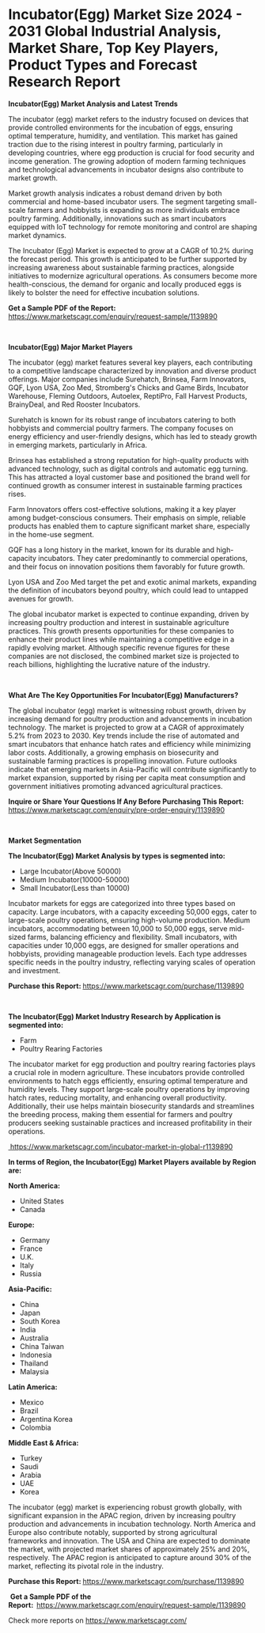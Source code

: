 <p><h1>Incubator(Egg) Market Size 2024 - 2031 Global Industrial Analysis, Market Share, Top Key Players, Product Types and Forecast Research Report</h1></p><p><strong>Incubator(Egg) Market Analysis and Latest Trends</strong></p>
<p><p>The incubator (egg) market refers to the industry focused on devices that provide controlled environments for the incubation of eggs, ensuring optimal temperature, humidity, and ventilation. This market has gained traction due to the rising interest in poultry farming, particularly in developing countries, where egg production is crucial for food security and income generation. The growing adoption of modern farming techniques and technological advancements in incubator designs also contribute to market growth.</p><p>Market growth analysis indicates a robust demand driven by both commercial and home-based incubator users. The segment targeting small-scale farmers and hobbyists is expanding as more individuals embrace poultry farming. Additionally, innovations such as smart incubators equipped with IoT technology for remote monitoring and control are shaping market dynamics.</p><p>The Incubator (Egg) Market is expected to grow at a CAGR of 10.2% during the forecast period. This growth is anticipated to be further supported by increasing awareness about sustainable farming practices, alongside initiatives to modernize agricultural operations. As consumers become more health-conscious, the demand for organic and locally produced eggs is likely to bolster the need for effective incubation solutions.</p></p>
<p><strong>Get a Sample PDF of the Report:&nbsp;</strong> <a href="https://www.marketscagr.com/enquiry/request-sample/1139890?utm_campaign=1895&utm_medium=2&utm_source=Github&utm_content=ia&utm_term=28122024&utm_id=incubatoregg">https://www.marketscagr.com/enquiry/request-sample/1139890</a></p>
<p>&nbsp;</p>
<p><strong>Incubator(Egg) Major Market Players</strong></p>
<p><p>The incubator (egg) market features several key players, each contributing to a competitive landscape characterized by innovation and diverse product offerings. Major companies include Surehatch, Brinsea, Farm Innovators, GQF, Lyon USA, Zoo Med, Stromberg's Chicks and Game Birds, Incubator Warehouse, Fleming Outdoors, Autoelex, ReptiPro, Fall Harvest Products, BrainyDeal, and Red Rooster Incubators.</p><p>Surehatch is known for its robust range of incubators catering to both hobbyists and commercial poultry farmers. The company focuses on energy efficiency and user-friendly designs, which has led to steady growth in emerging markets, particularly in Africa.</p><p>Brinsea has established a strong reputation for high-quality products with advanced technology, such as digital controls and automatic egg turning. This has attracted a loyal customer base and positioned the brand well for continued growth as consumer interest in sustainable farming practices rises.</p><p>Farm Innovators offers cost-effective solutions, making it a key player among budget-conscious consumers. Their emphasis on simple, reliable products has enabled them to capture significant market share, especially in the home-use segment.</p><p>GQF has a long history in the market, known for its durable and high-capacity incubators. They cater predominantly to commercial operations, and their focus on innovation positions them favorably for future growth. </p><p>Lyon USA and Zoo Med target the pet and exotic animal markets, expanding the definition of incubators beyond poultry, which could lead to untapped avenues for growth.</p><p>The global incubator market is expected to continue expanding, driven by increasing poultry production and interest in sustainable agriculture practices. This growth presents opportunities for these companies to enhance their product lines while maintaining a competitive edge in a rapidly evolving market. Although specific revenue figures for these companies are not disclosed, the combined market size is projected to reach billions, highlighting the lucrative nature of the industry.</p></p>
<p>&nbsp;</p>
<p><strong>What Are The Key Opportunities For Incubator(Egg) Manufacturers?</strong></p>
<p><p>The global incubator (egg) market is witnessing robust growth, driven by increasing demand for poultry production and advancements in incubation technology. The market is projected to grow at a CAGR of approximately 5.2% from 2023 to 2030. Key trends include the rise of automated and smart incubators that enhance hatch rates and efficiency while minimizing labor costs. Additionally, a growing emphasis on biosecurity and sustainable farming practices is propelling innovation. Future outlooks indicate that emerging markets in Asia-Pacific will contribute significantly to market expansion, supported by rising per capita meat consumption and government initiatives promoting advanced agricultural practices.</p></p>
<p><strong>Inquire or Share Your Questions If Any Before Purchasing This Report:</strong> <a href="https://www.marketscagr.com/enquiry/pre-order-enquiry/1139890?utm_campaign=1895&utm_medium=2&utm_source=Github&utm_content=ia&utm_term=28122024&utm_id=incubatoregg">https://www.marketscagr.com/enquiry/pre-order-enquiry/1139890</a></p>
<p>&nbsp;</p>
<p><strong>Market Segmentation</strong></p>
<p><strong>The Incubator(Egg) Market Analysis by types is segmented into:</strong></p>
<p><ul><li>Large Incubator(Above 50000)</li><li>Medium Incubator(10000-50000)</li><li>Small Incubator(Less than 10000)</li></ul></p>
<p><p>Incubator markets for eggs are categorized into three types based on capacity. Large incubators, with a capacity exceeding 50,000 eggs, cater to large-scale poultry operations, ensuring high-volume production. Medium incubators, accommodating between 10,000 to 50,000 eggs, serve mid-sized farms, balancing efficiency and flexibility. Small incubators, with capacities under 10,000 eggs, are designed for smaller operations and hobbyists, providing manageable production levels. Each type addresses specific needs in the poultry industry, reflecting varying scales of operation and investment.</p></p>
<p><strong>Purchase this Report:&nbsp;</strong><a href="https://www.marketscagr.com/purchase/1139890?utm_campaign=1895&utm_medium=2&utm_source=Github&utm_content=ia&utm_term=28122024&utm_id=incubatoregg">https://www.marketscagr.com/purchase/1139890</a></p>
<p>&nbsp;</p>
<p><strong>The Incubator(Egg) Market Industry Research by Application is segmented into:</strong></p>
<p><ul><li>Farm</li><li>Poultry Rearing Factories</li></ul></p>
<p><p>The incubator market for egg production and poultry rearing factories plays a crucial role in modern agriculture. These incubators provide controlled environments to hatch eggs efficiently, ensuring optimal temperature and humidity levels. They support large-scale poultry operations by improving hatch rates, reducing mortality, and enhancing overall productivity. Additionally, their use helps maintain biosecurity standards and streamlines the breeding process, making them essential for farmers and poultry producers seeking sustainable practices and increased profitability in their operations.</p></p>
<p><a href="https://www.marketscagr.com/incubator-market-in-global-r1139890?utm_campaign=1895&utm_medium=2&utm_source=Github&utm_content=ia&utm_term=28122024&utm_id=incubatoregg">&nbsp;https://www.marketscagr.com/incubator-market-in-global-r1139890</a></p>
<p><strong>In terms of Region, the Incubator(Egg) Market Players available by Region are:</strong></p>
<p>
    <p> <strong> North America: </strong>
        <ul>
            <li>United States</li>
            <li>Canada</li>
        </ul>
        </p> 
    <p> <strong> Europe: </strong>
        <ul>
            <li>Germany</li>
            <li>France</li>
            <li>U.K.</li>
            <li>Italy</li>
            <li>Russia</li>
        </ul>
        </p> 
    <p> <strong> Asia-Pacific: </strong>
        <ul>
            <li>China</li>
            <li>Japan</li>
            <li>South Korea</li>
            <li>India</li>
            <li>Australia</li>
            <li>China Taiwan</li>
            <li>Indonesia</li>
            <li>Thailand</li>
            <li>Malaysia</li>
        </ul>
        </p> 
    <p> <strong> Latin America: </strong>
        <ul>
            <li>Mexico</li>
            <li>Brazil</li>
            <li>Argentina Korea</li>
            <li>Colombia</li>
        </ul>
        </p> 
    <p> <strong> Middle East & Africa: </strong>
        <ul>
            <li>Turkey</li>
            <li>Saudi</li>
            <li>Arabia</li>
            <li>UAE</li>
            <li>Korea</li>
        </ul>
    </p>
    </p>
<p><p>The incubator (egg) market is experiencing robust growth globally, with significant expansion in the APAC region, driven by increasing poultry production and advancements in incubation technology. North America and Europe also contribute notably, supported by strong agricultural frameworks and innovation. The USA and China are expected to dominate the market, with projected market shares of approximately 25% and 20%, respectively. The APAC region is anticipated to capture around 30% of the market, reflecting its pivotal role in the industry.</p></p>
<p><strong>Purchase this Report: </strong><a href="https://www.marketscagr.com/purchase/1139890?utm_campaign=1895&utm_medium=2&utm_source=Github&utm_content=ia&utm_term=28122024&utm_id=incubatoregg">https://www.marketscagr.com/purchase/1139890</a></p>
<p>&nbsp;<strong>Get a Sample PDF of the Report:&nbsp;&nbsp;</strong><a href="https://www.marketscagr.com/enquiry/request-sample/1139890?utm_campaign=1895&utm_medium=2&utm_source=Github&utm_content=ia&utm_term=28122024&utm_id=incubatoregg">https://www.marketscagr.com/enquiry/request-sample/1139890</a></p>
<p><strong></strong></p>
<p>Check more reports on <a href="https://www.marketscagr.com/?utm_campaign=1895&utm_medium=2&utm_source=Github&utm_content=ia&utm_term=28122024&utm_id=incubatoregg">https://www.marketscagr.com/</a></p>
